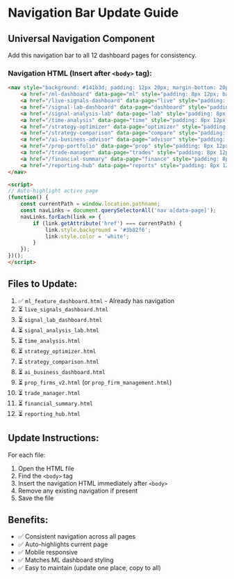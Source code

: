 # Navigation Bar Update Guide

## Universal Navigation Component

Add this navigation bar to all 12 dashboard pages for consistency.

### Navigation HTML (Insert after `<body>` tag):

```html
<nav style="background: #141b3d; padding: 12px 20px; margin-bottom: 20px; border-bottom: 1px solid #2d3a5f; display: flex; gap: 8px; flex-wrap: wrap; align-items: center;">
    <a href="/ml-dashboard" data-page="ml" style="padding: 8px 12px; background: #1a2142; color: #f8fafc; text-decoration: none; border-radius: 6px; font-size: 14px; white-space: nowrap;">🤖 ML</a>
    <a href="/live-signals-dashboard" data-page="live" style="padding: 8px 12px; background: #1a2142; color: #f8fafc; text-decoration: none; border-radius: 6px; font-size: 14px; white-space: nowrap;">📶 Live</a>
    <a href="/signal-lab-dashboard" data-page="dashboard" style="padding: 8px 12px; background: #1a2142; color: #f8fafc; text-decoration: none; border-radius: 6px; font-size: 14px; white-space: nowrap;">🏠 Dashboard</a>
    <a href="/signal-analysis-lab" data-page="lab" style="padding: 8px 12px; background: #1a2142; color: #f8fafc; text-decoration: none; border-radius: 6px; font-size: 14px; white-space: nowrap;">🧪 Signal Lab</a>
    <a href="/time-analysis" data-page="time" style="padding: 8px 12px; background: #1a2142; color: #f8fafc; text-decoration: none; border-radius: 6px; font-size: 14px; white-space: nowrap;">⏰ Time</a>
    <a href="/strategy-optimizer" data-page="optimizer" style="padding: 8px 12px; background: #1a2142; color: #f8fafc; text-decoration: none; border-radius: 6px; font-size: 14px; white-space: nowrap;">🎯 Optimizer</a>
    <a href="/strategy-comparison" data-page="compare" style="padding: 8px 12px; background: #1a2142; color: #f8fafc; text-decoration: none; border-radius: 6px; font-size: 14px; white-space: nowrap;">🏆 Compare</a>
    <a href="/ai-business-advisor" data-page="advisor" style="padding: 8px 12px; background: #1a2142; color: #f8fafc; text-decoration: none; border-radius: 6px; font-size: 14px; white-space: nowrap;">🧠 AI Advisor</a>
    <a href="/prop-portfolio" data-page="prop" style="padding: 8px 12px; background: #1a2142; color: #f8fafc; text-decoration: none; border-radius: 6px; font-size: 14px; white-space: nowrap;">💼 Prop</a>
    <a href="/trade-manager" data-page="trades" style="padding: 8px 12px; background: #1a2142; color: #f8fafc; text-decoration: none; border-radius: 6px; font-size: 14px; white-space: nowrap;">📋 Trades</a>
    <a href="/financial-summary" data-page="finance" style="padding: 8px 12px; background: #1a2142; color: #f8fafc; text-decoration: none; border-radius: 6px; font-size: 14px; white-space: nowrap;">💰 Finance</a>
    <a href="/reporting-hub" data-page="reports" style="padding: 8px 12px; background: #1a2142; color: #f8fafc; text-decoration: none; border-radius: 6px; font-size: 14px; white-space: nowrap;">📊 Reports</a>
</nav>

<script>
// Auto-highlight active page
(function() {
    const currentPath = window.location.pathname;
    const navLinks = document.querySelectorAll('nav a[data-page]');
    navLinks.forEach(link => {
        if (link.getAttribute('href') === currentPath) {
            link.style.background = '#3b82f6';
            link.style.color = 'white';
        }
    });
})();
</script>
```

## Files to Update:

1. ✅ `ml_feature_dashboard.html` - Already has navigation
2. ⏳ `live_signals_dashboard.html`
3. ⏳ `signal_lab_dashboard.html`
4. ⏳ `signal_analysis_lab.html`
5. ⏳ `time_analysis.html`
6. ⏳ `strategy_optimizer.html`
7. ⏳ `strategy_comparison.html`
8. ⏳ `ai_business_dashboard.html`
9. ⏳ `prop_firms_v2.html` (or `prop_firm_management.html`)
10. ⏳ `trade_manager.html`
11. ⏳ `financial_summary.html`
12. ⏳ `reporting_hub.html`

## Update Instructions:

For each file:
1. Open the HTML file
2. Find the `<body>` tag
3. Insert the navigation HTML immediately after `<body>`
4. Remove any existing navigation if present
5. Save the file

## Benefits:

- ✅ Consistent navigation across all pages
- ✅ Auto-highlights current page
- ✅ Mobile responsive
- ✅ Matches ML dashboard styling
- ✅ Easy to maintain (update one place, copy to all)
